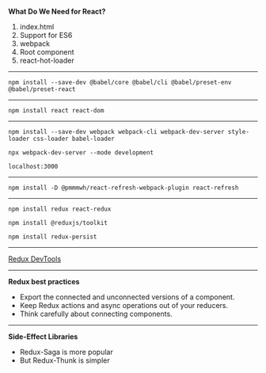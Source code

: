 **What Do We Need for React?**
1. index.html
2. Support for ES6
3. webpack
4. Root component
5. react-hot-loader

---

```
npm install --save-dev @babel/core @babel/cli @babel/preset-env @babel/preset-react
```

---

```
npm install react react-dom
```

---

```
npm install --save-dev webpack webpack-cli webpack-dev-server style-loader css-loader babel-loader
```

```
npx webpack-dev-server --mode development
```

```
localhost:3000
```

---

```
npm install -D @pmmmwh/react-refresh-webpack-plugin react-refresh
```

---

```
npm install redux react-redux
```

```
npm install @reduxjs/toolkit
```

```
npm install redux-persist
```

---

[Redux DevTools](https://chrome.google.com/webstore/detail/redux-devtools/lmhkpmbekcpmknklioeibfkpmmfibljd)

---

**Redux best practices**
- Export the connected and unconnected versions of a component.
- Keep Redux actions and async operations out of your reducers.
- Think carefully about connecting components.

---

**Side-Effect Libraries**
- Redux-Saga is more popular
- But Redux-Thunk is simpler
